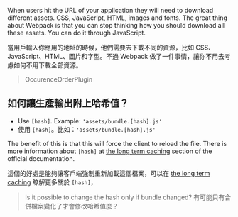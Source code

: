 ﻿When users hit the URL of your application they will need to download different assets. CSS, JavaScript, HTML, images and fonts. The great thing about Webpack is that you can stop thinking how you should download all these assets. You can do it through JavaScript.

當用戶輸入你應用的地址的時候，他們需要去下載不同的資源，比如 CSS、JavaScript、HTML、圖片和字型。不過 Webpack 做了一件事情，讓你不用去考慮如何不用下載全部資源。

> OccurenceOrderPlugin


## 如何讓生產輸出附上哈希值？

* Use `[hash]`. Example: `'assets/bundle.[hash].js'`
* 使用 `[hash]`。比如：`'assets/bundle.[hash].js'`

The benefit of this is that this will force the client to reload the file. There is more information about `[hash]` at [the long term caching](http://webpack.github.io/docs/long-term-caching.html) section of the official documentation.

這個的好處是能夠讓客戶端強制重新加載這個檔案，可以在 [the long term caching](http://webpack.github.io/docs/long-term-caching.html) 瞭解更多關於 `[hash]`，

> Is it possible to change the hash only if bundle changed?
> 有可能只有合併檔案變化了才會修改哈希值麼？